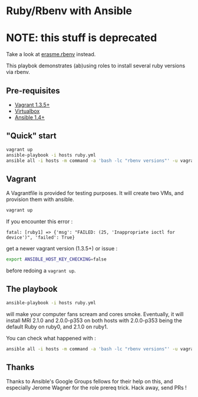 Ruby/Rbenv with Ansible
=======================

# NOTE: this stuff is deprecated

Take a look at [erasme.rbenv](https://github.com/erasme/ansible-rbenv)
instead.

This playbok demonstrates (ab)using roles to install several ruby
versions via rbenv.

## Pre-requisites

* [Vagrant 1.3.5+](https://docs.vagrantup.com/v2/)
* [Virtualbox](https://www.virtualbox.org/)
* [Ansible 1.4+](https://ansible.com)

## "Quick" start

```bash
vagrant up
ansible-playbook -i hosts ruby.yml
ansible all -i hosts -m command -a 'bash -lc "rbenv versions"' -u vagrant 
```

## Vagrant

A Vagrantfile is provided for testing purposes. It will create two VMs,
and provision them with ansible.

```bash
vagrant up
```

If you encounter this error :

```
fatal: [ruby1] => {'msg': "FAILED: (25, 'Inappropriate ioctl for device')", 'failed': True}
```

get a newer vagrant version (1.3.5+) or issue :

```bash
export ANSIBLE_HOST_KEY_CHECKING=false
```

before redoing a `vagrant up`.

## The playbook

```bash
ansible-playbook -i hosts ruby.yml
```

will make your computer fans scream and cores smoke. Eventually, it will
install MRI 2.1.0 and 2.0.0-p353 on both hosts with 2.0.0-p353
being the default Ruby on ruby0, and 2.1.0 on ruby1.

You can check what happened with :

```bash
ansible all -i hosts -m command -a 'bash -lc "rbenv versions"' -u vagrant
```

## Thanks

Thanks to Ansible's Google Groups fellows for their help on this, and
especially Jerome Wagner for the role prereq trick.
Hack away, send PRs !

